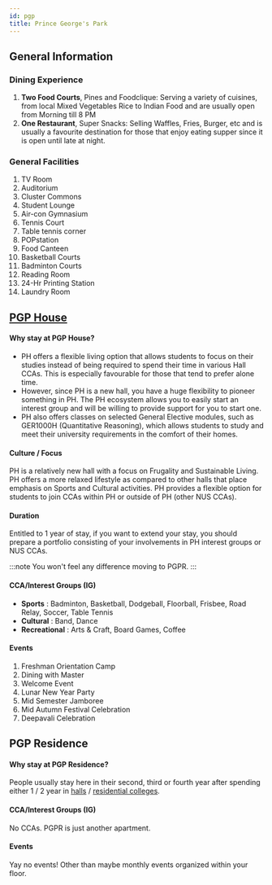 ```yaml
---
id: pgp
title: Prince George's Park
---
```


## General Information

### Dining Experience
1. **Two Food Courts**, Pines and Foodclique: Serving a variety of cuisines, from local Mixed Vegetables Rice to Indian Food and are usually open from Morning till 8 PM
1. **One Restaurant**, Super Snacks: Selling Waffles, Fries, Burger, etc and is usually a favourite destination for those that enjoy eating supper since it is open until late at night.

### General Facilities
1. TV Room
1. Auditorium
1. Cluster Commons 
1. Student Lounge
1. Air-con Gymnasium
1. Tennis Court
1. Table tennis corner
1. POPstation
1. Food Canteen
1. Basketball Courts
1. Badminton Courts
1. Reading Room
1. 24-Hr Printing Station
1. Laundry Room 

## [PGP House](http://nus.edu.sg/osa/pgphouse)

#### Why stay at PGP House?

- PH offers a flexible living option that allows students to focus on their studies instead of being required to spend their time in various Hall CCAs. This is especially favourable for those that tend to prefer alone time. 
- However, since PH is a new hall, you have a huge flexibility to pioneer something in PH. The PH ecosystem allows you to easily start an interest group and will be willing to provide support for you to start one. 
- PH also offers classes on selected General Elective modules, such as GER1000H (Quantitative Reasoning), which allows students to study and meet their university requirements in the comfort of their homes.

#### Culture / Focus

PH is a relatively new hall with a focus on Frugality and Sustainable Living. PH offers a more relaxed lifestyle as compared to other halls that place emphasis on Sports and Cultural activities. PH provides a flexible option for students to join CCAs within PH or outside of PH (other NUS CCAs). 

#### Duration

Entitled to 1 year of stay, if you want to extend your stay, you should prepare a portfolio consisting of your involvements in PH interest groups or NUS CCAs. 

:::note
You won't feel any difference moving to PGPR.
::: 

#### CCA/Interest Groups (IG)

- **Sports** : Badminton, Basketball, Dodgeball, Floorball, Frisbee, Road Relay, Soccer, Table Tennis
- **Cultural** : Band, Dance
- **Recreational** : Arts & Craft, Board Games, Coffee

#### Events

1. Freshman Orientation Camp
1. Dining with Master
1. Welcome Event
1. Lunar New Year Party
1. Mid Semester Jamboree
1. Mid Autumn Festival Celebration
1. Deepavali Celebration


## PGP Residence

#### Why stay at PGP Residence?

People usually stay here in their second, third or fourth year after spending either 1 / 2 year in [halls](halls.mdx) / [residential colleges](residential-colleges.md).

#### CCA/Interest Groups (IG)

No CCAs. PGPR is just another apartment.

#### Events

Yay no events! Other than maybe monthly events organized within your floor.
<!--stackedit_data:
eyJoaXN0b3J5IjpbNjA4MTk2NzhdfQ==
-->